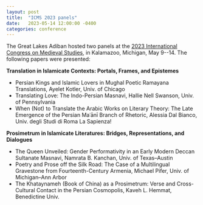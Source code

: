 ```yaml
---
layout: post
title:  "ICMS 2023 panels"
date:   2023-05-14 12:00:00 -0400
categories: conference
---
```


The Great Lakes Adiban hosted two panels at the [2023 International Congress on Medieval Studies](http://www.wmich.edu/medievalcongress/), in Kalamazoo, Michigan, May 9--14. The following papers were presented:

**Translation in Islamicate Contexts: Portals, Frames, and Epistemes**

- Persian Kings and Islamic Lovers in Mughal Poetic Ramayana Translations, Ayelet Kotler, Univ. of Chicago
- Translating Love: The Indo-Persian Masnavi, Hallie Nell Swanson, Univ. of Pennsylvania
- When (Not) to Translate the Arabic Works on Literary Theory: The Late Emergence of the Persian Maʿānī Branch of Rhetoric, Alessia Dal Bianco, Univ. degli Studi di Roma La Sapienza!


**Prosimetrum in Islamicate Literatures: Bridges, Representations, and Dialogues**

- The Queen Unveiled: Gender Performativity in an Early Modern Deccan Sultanate Masnavi, Namrata B. Kanchan, Univ. of Texas–Austin
- Poetry and Prose off the Silk Road: The Case of a Multilingual Gravestone from Fourteenth-Century Armenia, Michael Pifer, Univ. of Michigan–Ann Arbor
- The Khataynameh (Book of China) as a Prosimetrum: Verse and Cross-Cultural Contact in the Persian Cosmopolis, Kaveh L. Hemmat, Benedictine Univ.

